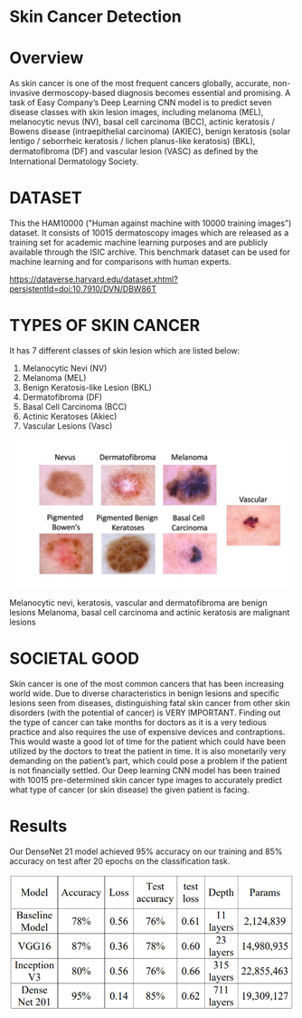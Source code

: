 # Skin Cancer Detection

# Overview
As skin cancer is one of the most frequent cancers globally, accurate, non-invasive dermoscopy-based diagnosis becomes essential and promising. A task of Easy Company’s Deep Learning CNN model is to predict seven disease classes with skin lesion images, including melanoma (MEL), melanocytic nevus (NV), basal cell carcinoma (BCC), actinic keratosis / Bowens disease (intraepithelial carcinoma) (AKIEC), benign keratosis (solar lentigo / seborrheic keratosis / lichen planus-like keratosis) (BKL), dermatoﬁbroma (DF) and vascular lesion (VASC) as deﬁned by the International Dermatology Society.

# DATASET
This the HAM10000 ("Human against machine with 10000 training images") dataset. It consists of 10015 dermatoscopy 
images which are released as a training set for academic machine learning purposes and are publicly available through 
the ISIC archive. This benchmark dataset can be used for machine learning and for comparisons with human experts.

https://dataverse.harvard.edu/dataset.xhtml?persistentId=doi:10.7910/DVN/DBW86T

# TYPES OF SKIN CANCER
It has 7 different classes of skin lesion which are listed below:
1. Melanocytic Nevi (NV)
2. Melanoma (MEL)
3. Benign Keratosis-like Lesion (BKL)
4. Dermatofibroma (DF)
5. Basal Cell Carcinoma (BCC)
6. Actinic Keratoses (Akiec)
7. Vascular Lesions (Vasc)

![Original Picture](https://github.com/MohammedHameds/skin-cancer-detection/blob/main/Machine%20Learning/images/skin%20types.png?raw=true)

Melanocytic nevi, keratosis, vascular and dermatofibroma are benign lesions
Melanoma, basal cell carcinoma and actinic keratosis are malignant lesions


# SOCIETAL GOOD
Skin cancer is one of the most common cancers that has been increasing world wide. Due to diverse characteristics in benign lesions and specific lesions seen from diseases, distinguishing fatal skin cancer from other skin disorders (with the potential of cancer) is VERY IMPORTANT.
Finding out the type of cancer can take months for doctors as it is a very tedious practice and also requires the use of expensive devices and contraptions. This would waste a good lot of time for the patient which could have been utilized by the doctors to treat the patient in time. It is also monetarily very demanding on the patient’s part, which could pose a problem if the patient is not financially settled.
Our Deep learning CNN model has been trained with 10015 pre-determined skin cancer type images to accurately predict what type of cancer (or skin disease) the given patient is facing. 

# Results
Our DenseNet 21 model achieved 95% accuracy on our training and 85% accuracy on test after 20 epochs on the classification task.

![Original Picture](https://github.com/MohammedHameds/skin-cancer-detection/blob/main/Machine%20Learning/images/results.png?raw=true)

